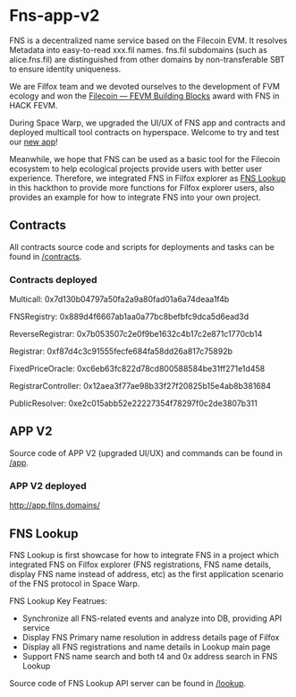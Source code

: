 # Fns-app-v2

FNS is a decentralized name service based on the Filecoin EVM. It resolves Metadata into easy-to-read xxx.fil names. fns.fil subdomains (such as alice.fns.fil) are distinguished from other domains by non-transferable SBT to ensure identity uniqueness. 

We are Filfox team and we devoted ourselves to the development of FVM ecology and won the [Filecoin — FEVM Building Blocks](https://ethglobal.com/showcase/fns-filecoin-naming-service-czomc) award with FNS in HACK FEVM. 

During Space Warp, we upgraded the UI/UX of FNS app and contracts and deployed multicall tool contracts on hyperspace. Welcome to try and test our [new app](http://app.filns.domains/)!

Meanwhile, we hope that FNS can be used as a basic tool for the Filecoin ecosystem to help ecological projects provide users with better user experience. Therefore, we integrated FNS in Filfox explorer as [FNS Lookup](https://hyperspace.filfox.info/en/fns) in this hackthon to provide more functions for Filfox explorer users, also provides an example for how to integrate FNS into your own project.


## Contracts
All contracts source code and scripts for deployments and tasks can be found in [/contracts](https://github.com/mirana777/fns-app-v2/tree/master/contracts).

### Contracts deployed
Multicall: 0x7d130b04797a50fa2a9a80fad01a6a74deaa1f4b

FNSRegistry: 0x889d4f6667ab1aa0a77bc8befbfc9dca5d6ead3d

ReverseRegistrar: 0x7b053507c2e0f9be1632c4b17c2e871c1770cb14

Registrar: 0xf87d4c3c91555fecfe684fa58dd26a817c75892b

FixedPriceOracle: 0xc6eb63fc822d78cd800588584be31ff271e1d458

RegistrarController: 0x12aea3f77ae98b33f27f20825b15e4ab8b381684

PublicResolver: 0xe2c015abb52e22227354f78297f0c2de3807b311


## APP V2
Source code of APP V2 (upgraded UI/UX) and commands can be found in [/app](https://github.com/mirana777/fns-app-v2/tree/master/app).

### APP V2 deployed

http://app.filns.domains/

## FNS Lookup
FNS Lookup is first showcase for how to integrate FNS in a project which integrated FNS on Filfox explorer (FNS registrations, FNS name details, display FNS name instead of address, etc) as the first application scenario of the FNS protocol in Space Warp.

FNS Lookup Key Featrues:
- Synchronize all FNS-related events and analyze into DB, providing API service
- Display FNS Primary name resolution in address details page of Filfox
- Display all FNS registrations and name details in Lookup main page
- Support FNS name search and both t4 and 0x address search in FNS Lookup

Source code of FNS Lookup API server can be found in [/lookup](https://github.com/mirana777/fns-app-v2/tree/master/lookup).